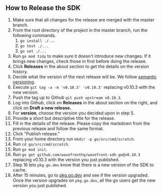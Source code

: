## How to Release the SDK

1. Make sure that all changes for the release are merged with the master branch.
2. From the root directory of the project in the master branch, run the following commands.
    1. `go install ./...`
    2. `go test ./...`
    3. `go vet ./...`
3. Run `go mod tidy` to make sure it doesn't introduce new changes. If it brings new changes, check those in first before doing the release.
4. Click **Releases** in the about section to get the details on the version history.
5. Decide what the version of the next release will be. We follow [semantic versioning](https://semver.org/).
6. Execute `git tag -a -m 'v0.10.3' 'v0.10.3'` replacing v0.10.3 with the new version.
7. Push the tag up to Github `git push upstream v0.10.3`.
8. Log into Github, click on **Releases** in the about section on the right, and click on **Draft a new release.**
9. For **version**, choose the version you decided upon in step 5.
10. Provide a short but descriptive title for the release.
11. Fill in the details of the release. Please copy the markdown from the previous release and follow the same format.
12. Click "Publish release."
13. From your home directory run `mkdir -p go/src/cmd/scratch`.
14. Run `cd go/src/cmd/scratch`.
15. Run `go mod init`.
16. Run `go get github.com/wavefronthq/wavefront-sdk-go@v0.10.3` replacing v0.10.3 with the version you just published.
17. Step 16 lets `pkg.go.dev` know that there is a new version of the SDK to cache.
18. After 15 minutes, go to [pkg.go.dev](https://pkg.go.dev/github.com/wavefronthq/wavefront-sdk-go) and see if the version upgraded. Once the version upgrades on `pkg.go.dev`, all the go users get the new version you just published.
